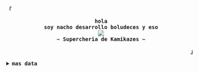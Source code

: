 <div align="justify">

<p align="left"><strong><samp>「</samp></strong></p>
  <p align="center">
    <samp>
      <b>
        hola
      <br>
        soy nacho desarrollo boludeces y eso
      </b>
      <br>
        <image src="https://readme-typing-svg.herokuapp.com?font=Iosevka&size=16&color=6791c9&center=true&width=410&height=45&lines=me+gusta+jugar+msc+y+aguante+spinneta">
      <br>
      <b>
        ~ Supercheria de Kamikazes ~
      </b>
    </samp>
  </p>
<p align="right"><strong><samp>」</samp></strong></p>
  
<details>
      <summary><samp><b>mas data</b></samp></summary>
      
<!-- Profile Views Badge -->
<p align="center">
  <samp>
  <a href="#--------">
    <img src="https://komarev.com/ghpvc/?username=tsuchipls&label=visitas&color=grey" alt="profile views" /> 
  </a>
  </samp>
</p>

<!-- Github Stats -->
<div align="center">
  <table>
    <tr>
      <td><a href="#--------"><img height="137px" align="center" alt="GitHub Stats" src="https://github-readme-stats.vercel.app/api?username=tsuchipls&count_private=true&show_icons=true&include_all_commits=true&line_height=21&hide_border=true&theme=nord"/></a></td>
      <td><a href="#--------"><img height="137px" align="center" alt="Top Language" src="https://github-readme-stats.vercel.app/api/top-langs/?username=tsuchipls&layout=compact&line_height=21&hide_border=true&theme=nord"/></a></td>
    </tr>
  </table>
</div>
      
 
